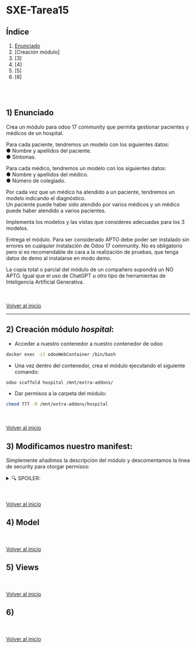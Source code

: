 # SXE-Tarea15

## Índice  
1. [Enunciado](#1-enunciado)  
2. [Creación módulo]
3. [3]
4. [4]
5. [5]
6. [6]  

<br></br>
## 1) Enunciado  

Crea un módulo para odoo 17 community que permita gestionar pacientes y médicos de un hospital.  

Para cada paciente, tendremos un modelo con los siguientes datos:  
● Nombre y apellidos del paciente.  
● Síntomas.  

Para cada médico, tendremos un modelo con los siguientes datos:  
● Nombre y apellidos del médico.  
● Número de colegiado.  

Por cada vez que un médico ha atendido a un paciente, tendremos un modelo indicando el diagnóstico.  
Un paciente puede haber sido atendido por varios médicos y un médico puede haber atendido a varios pacientes.  

Implementa los modelos y las vistas que consideres adecuadas para los 3 modelos.  

Entrega el módulo. Para ser considerado APTO debe poder ser instalado sin errores en cualquier instalación de Odoo 17 community. No es obligatorio pero si es recomendable de cara a la realización de pruebas, que tenga datos de demo al instalarse en modo demo.  

La copia total o parcial del módulo de un compañero supondrá un NO APTO. Igual que el uso de ChatGPT u otro tipo de herramientas de Inteligencia Artificial Generativa.  

<br></br>
[Volver al inicio](#índice) 

-------------------------------
## 2) Creación módulo *hospital*:
* Acceder a nuestro contenedor a nuestro contenedor de odoo
```bash
docker exec -it odooWebContainer /bin/bash
```

* Una vez dentro del contenedor, crea el módulo ejecutando el siguiente comando:
```bash
odoo scaffold hospital /mnt/extra-addons/
```

* Dar permisos a la carpeta del módulo:
```bash
chmod 777 -R /mnt/extra-addons/hospital
```

<br></br>
[Volver al inicio](#índice) 

## 3) Modificamos nuestro manifest:
Simplemente añadimos la descripción del módulo y descomentamos la linea de security para otorgar permisos:
<details><summary>🔍 SPOILER:</summary>  

```bash
# -*- coding: utf-8 -*-
{
    'name': "hospital",

    'summary': "módulo para odoo 17 community que permita gestionar pacientes y médicos de un hospital.",

    'description': """
Este módulo nos permitirá gestionar pacientes y médicos en un hospital

Para cada paciente, tendremos un modelo con los siguientes datos:
● Nombre y apellidos del paciente.
● Síntomas.

Para cada médico, tendremos un modelo con los siguientes datos:
● Nombre y apellidos del médico.
● Número de colegiado.

Por cada vez que un médico ha atendido a un paciente, tendremos un modelo indicando el diagnóstico.
Un paciente puede haber sido atendido por varios médicos y un médico puede haber atendido a varios pacientes.


    """,

    'author': "Adrián Abeijón Carbajo",
    'website': "https://www.yourcompany.com",

    # Categories can be used to filter modules in modules listing
    # Check https://github.com/odoo/odoo/blob/15.0/odoo/addons/base/data/ir_module_category_data.xml
    # for the full list
    'category': 'Uncategorized',
    'version': '0.1',

    # any module necessary for this one to work correctly
    'depends': ['base'],

    # always loaded
    'data': [
        'security/ir.model.access.csv',
        'views/views.xml',
        'views/templates.xml',
    ],
    # only loaded in demonstration mode
    'demo': [
        'demo/demo.xml',
    ],
}
```
</details>

<br></br>
[Volver al inicio](#índice) 

## 4) Model


<br></br>
[Volver al inicio](#índice) 

## 5) Views


<br></br>
[Volver al inicio](#índice) 

## 6)  


<br></br>
[Volver al inicio](#índice) 
















